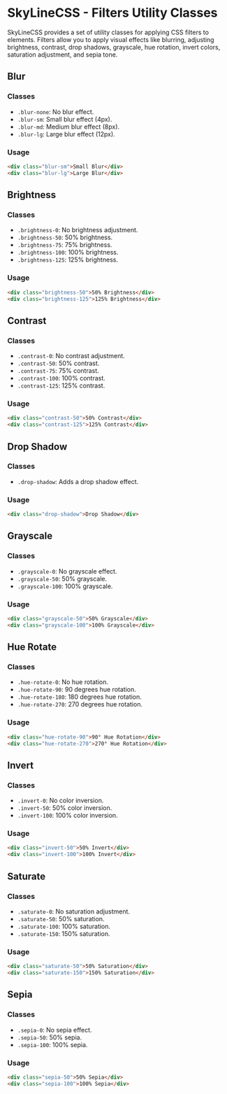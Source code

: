 # SkyLineCSS - Filters Utility Classes

SkyLineCSS provides a set of utility classes for applying CSS filters to elements. Filters allow you to apply visual effects like blurring, adjusting brightness, contrast, drop shadows, grayscale, hue rotation, invert colors, saturation adjustment, and sepia tone.

## Blur

### Classes

- `.blur-none`: No blur effect.
- `.blur-sm`: Small blur effect (4px).
- `.blur-md`: Medium blur effect (8px).
- `.blur-lg`: Large blur effect (12px).

### Usage

```html
<div class="blur-sm">Small Blur</div>
<div class="blur-lg">Large Blur</div>
```

## Brightness

### Classes

- `.brightness-0`: No brightness adjustment.
- `.brightness-50`: 50% brightness.
- `.brightness-75`: 75% brightness.
- `.brightness-100`: 100% brightness.
- `.brightness-125`: 125% brightness.

### Usage

```html
<div class="brightness-50">50% Brightness</div>
<div class="brightness-125">125% Brightness</div>
```

## Contrast

### Classes

- `.contrast-0`: No contrast adjustment.
- `.contrast-50`: 50% contrast.
- `.contrast-75`: 75% contrast.
- `.contrast-100`: 100% contrast.
- `.contrast-125`: 125% contrast.

### Usage

```html
<div class="contrast-50">50% Contrast</div>
<div class="contrast-125">125% Contrast</div>
```

## Drop Shadow

### Classes

- `.drop-shadow`: Adds a drop shadow effect.

### Usage

```html
<div class="drop-shadow">Drop Shadow</div>
```

## Grayscale

### Classes

- `.grayscale-0`: No grayscale effect.
- `.grayscale-50`: 50% grayscale.
- `.grayscale-100`: 100% grayscale.

### Usage

```html
<div class="grayscale-50">50% Grayscale</div>
<div class="grayscale-100">100% Grayscale</div>
```

## Hue Rotate

### Classes

- `.hue-rotate-0`: No hue rotation.
- `.hue-rotate-90`: 90 degrees hue rotation.
- `.hue-rotate-180`: 180 degrees hue rotation.
- `.hue-rotate-270`: 270 degrees hue rotation.

### Usage

```html
<div class="hue-rotate-90">90° Hue Rotation</div>
<div class="hue-rotate-270">270° Hue Rotation</div>
```

## Invert

### Classes

- `.invert-0`: No color inversion.
- `.invert-50`: 50% color inversion.
- `.invert-100`: 100% color inversion.

### Usage

```html
<div class="invert-50">50% Invert</div>
<div class="invert-100">100% Invert</div>
```

## Saturate

### Classes

- `.saturate-0`: No saturation adjustment.
- `.saturate-50`: 50% saturation.
- `.saturate-100`: 100% saturation.
- `.saturate-150`: 150% saturation.

### Usage

```html
<div class="saturate-50">50% Saturation</div>
<div class="saturate-150">150% Saturation</div>
```

## Sepia

### Classes

- `.sepia-0`: No sepia effect.
- `.sepia-50`: 50% sepia.
- `.sepia-100`: 100% sepia.

### Usage

```html
<div class="sepia-50">50% Sepia</div>
<div class="sepia-100">100% Sepia</div>
```
